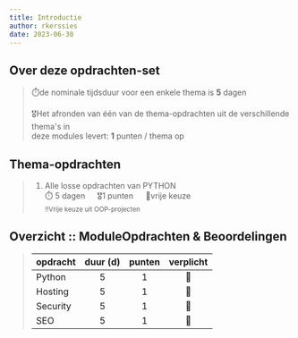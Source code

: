 ```yaml
---
title: Introductie
author: rkerssies
date: 2023-06-30
---
```


## Over deze opdrachten-set
> ⏱️de nominale tijdsduur voor een enkele thema is **5** dagen<br>
>
> 🎖️Het afronden van één van de thema-opdrachten uit de verschillende thema's in  
> deze modules levert: **1** punten / thema op<br>

## Thema-opdrachten
> 1.  Alle losse opdrachten van PYTHON<br>
> ⏱️ 5 dagen &emsp; 🎖1 punten &emsp; 🪽vrije keuze<br>
> <small>‼️Vrije keuze uit OOP-projecten</small>


##  Overzicht :: ModuleOpdrachten & Beoordelingen
> | **opdracht** | **duur (d)** | **punten** | **verplicht** |
> |--------------|:------------:|:----------:|:-------------:|
> | Python       |      5       |     1      |      🪽       |
> | Hosting      |      5       |     1      |      🪽       |
> | Security     |      5       |     1      |      🪽       |
> | SEO          |      5       |     1      |      🪽       |

